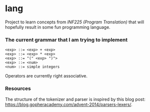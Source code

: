 # lang
Project to learn concepts from *INF225 (Program Translation)* that will hopefully result in some fun programming language.

### The current grammar that I am trying to implement
```
<exp> ::= <exp> + <exp>
<exp> ::= <exp> * <exp>
<exp> ::= "(" <exp> ")">
<exp> ::= <num>
<num> ::= simple integers
```

Operators are currently right associative.

### Resources
The structure of the tokenizer and parser is inspired by this blog post: https://blog.gopheracademy.com/advent-2014/parsers-lexers/.
